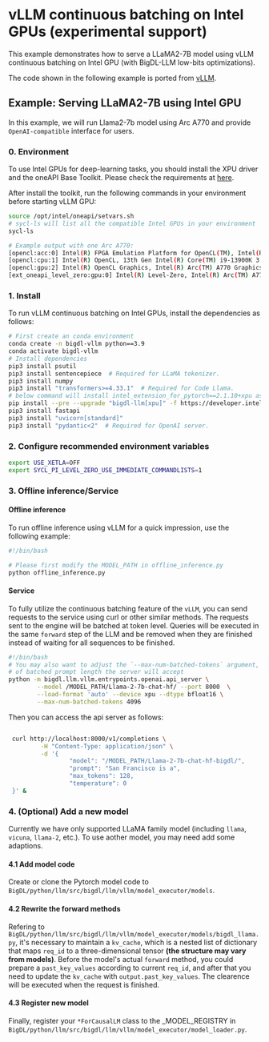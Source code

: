 # vLLM continuous batching on Intel GPUs (experimental support)

This example demonstrates how to serve a LLaMA2-7B model using vLLM continuous batching on Intel GPU (with BigDL-LLM low-bits optimizations).

The code shown in the following example is ported from [vLLM](https://github.com/vllm-project/vllm/tree/v0.2.1.post1).

## Example: Serving LLaMA2-7B using Intel GPU

In this example, we will run Llama2-7b model using Arc A770 and provide `OpenAI-compatible` interface for users.

### 0. Environment

To use Intel GPUs for deep-learning tasks, you should install the XPU driver and the oneAPI Base Toolkit. Please check the requirements at [here](https://github.com/intel-analytics/BigDL/tree/main/python/llm/example/GPU#requirements).

After install the toolkit, run the following commands in your environment before starting vLLM GPU:
```bash
source /opt/intel/oneapi/setvars.sh
# sycl-ls will list all the compatible Intel GPUs in your environment
sycl-ls

# Example output with one Arc A770:
[opencl:acc:0] Intel(R) FPGA Emulation Platform for OpenCL(TM), Intel(R) FPGA Emulation Device 1.2 [2023.16.7.0.21_160000]
[opencl:cpu:1] Intel(R) OpenCL, 13th Gen Intel(R) Core(TM) i9-13900K 3.0 [2023.16.7.0.21_160000]
[opencl:gpu:2] Intel(R) OpenCL Graphics, Intel(R) Arc(TM) A770 Graphics 3.0 [23.17.26241.33]
[ext_oneapi_level_zero:gpu:0] Intel(R) Level-Zero, Intel(R) Arc(TM) A770 Graphics 1.3 [1.3.26241]
```

### 1. Install

To run vLLM continuous batching on Intel GPUs, install the dependencies as follows:

```bash
# First create an conda environment
conda create -n bigdl-vllm python==3.9
conda activate bigdl-vllm
# Install dependencies
pip3 install psutil
pip3 install sentencepiece  # Required for LLaMA tokenizer.
pip3 install numpy
pip3 install "transformers>=4.33.1"  # Required for Code Llama.
# below command will install intel_extension_for_pytorch==2.1.10+xpu as default
pip install --pre --upgrade "bigdl-llm[xpu]" -f https://developer.intel.com/ipex-whl-stable-xpu
pip3 install fastapi
pip3 install "uvicorn[standard]"
pip3 install "pydantic<2"  # Required for OpenAI server.
```

### 2. Configure recommended environment variables

```bash
export USE_XETLA=OFF
export SYCL_PI_LEVEL_ZERO_USE_IMMEDIATE_COMMANDLISTS=1
```

### 3. Offline inference/Service

#### Offline inference

To run offline inference using vLLM for a quick impression, use the following example:

```bash
#!/bin/bash

# Please first modify the MODEL_PATH in offline_inference.py
python offline_inference.py
```

#### Service

To fully utilize the continuous batching feature of the `vLLM`, you can send requests to the service using curl or other similar methods.  The requests sent to the engine will be batched at token level. Queries will be executed in the same `forward` step of the LLM and be removed when they are finished instead of waiting for all sequences to be finished.

```bash
#!/bin/bash
# You may also want to adjust the `--max-num-batched-tokens` argument, it indicates the hard limit
# of batched prompt length the server will accept
python -m bigdl.llm.vllm.entrypoints.openai.api_server \
        --model /MODEL_PATH/Llama-2-7b-chat-hf/ --port 8000  \
        --load-format 'auto' --device xpu --dtype bfloat16 \
        --max-num-batched-tokens 4096
```

Then you can access the api server as follows:

```bash

 curl http://localhost:8000/v1/completions \
         -H "Content-Type: application/json" \
         -d '{
                 "model": "/MODEL_PATH/Llama-2-7b-chat-hf-bigdl/",
                 "prompt": "San Francisco is a",
                 "max_tokens": 128,
                 "temperature": 0
 }' &
```

### 4. (Optional) Add a new model

Currently we have only supported LLaMA family model (including `llama`, `vicuna`, `llama-2`, etc.). To use aother model, you may need add some adaptions.

#### 4.1 Add model code

Create or clone the Pytorch model code to `BigDL/python/llm/src/bigdl/llm/vllm/model_executor/models`.

#### 4.2 Rewrite the forward methods

Refering to `BigDL/python/llm/src/bigdl/llm/vllm/model_executor/models/bigdl_llama.py`, it's necessary to maintain a `kv_cache`, which is a nested list of dictionary that maps `req_id` to a three-dimensional tensor **(the structure may vary from models)**. Before the model's actual `forward` method, you could prepare a `past_key_values` according to current `req_id`, and after that you need to update the `kv_cache` with `output.past_key_values`. The clearence will be executed when the request is finished.

#### 4.3 Register new model

Finally, register your `*ForCausalLM` class to the _MODEL_REGISTRY in `BigDL/python/llm/src/bigdl/llm/vllm/model_executor/model_loader.py`.

